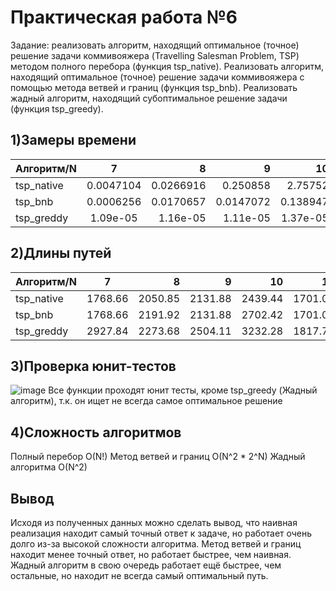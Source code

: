 # Практическая работа №6
Задание: реализовать алгоритм, находящий оптимальное (точное) решение задачи коммивояжера (Travelling Salesman Problem, TSP) методом полного перебора (функция tsp_native). Реализовать алгоритм, находящий оптимальное (точное) решение задачи коммивояжера с помощью метода ветвей и границ (функция tsp_bnb). Реализовать жадный алгоритм, находящий субоптимальное решение задачи (функция tsp_greedy).

## 1)Замеры времени
| Алгоритм/N | 7 | 8 |9|10|11|
|----------------|:---------:|----------------:|----------------:|----------------:|----------------:|
| tsp_native | 0.0047104 | 0.0266916 | 0.250858|2.75752|32.0531|
| tsp_bnb | 0.0006256 | 0.0170657 | 0.0147072|0.138947|0.0968115|
| tsp_greddy | 1.09e-05 | 1.16e-05 | 1.11e-05|1.37e-05|2.32e-05|

## 2)Длины путей
| Алгоритм/N | 7 | 8 |9|10|11|
|----------------|:---------:|----------------:|----------------:|----------------:|----------------:|
| tsp_native | 1768.66 | 2050.85 | 2131.88|2439.44|1701.07|
| tsp_bnb | 1768.66 | 2191.92 | 2131.88|2702.42|1701.07|
| tsp_greddy | 2927.84 | 2273.68 | 2504.11|3232.28|1817.78|

## 3)Проверка юнит-тестов
![image](https://user-images.githubusercontent.com/119160923/207794531-4e289946-92c6-4472-8035-5edef919787a.png)
Все функции проходят юнит тесты, кроме tsp_greedy (Жадный алгоритм), т.к. он ищет не всегда самое оптимальное решение

## 4)Сложность алгоритмов
Полный перебор O(N!)
Метод ветвей и границ O(N^2 * 2^N)
Жадный алгоритма O(N^2)

## Вывод
Исходя из полученных данных можно сделать вывод, что наивная реализация находит самый точный ответ к задаче, но работает очень долго из-за высокой сложности алгоритма.
Метод ветвей и границ находит менее точный ответ, но работает быстрее, чем наивная. Жадный алгоритм в свою очередь работает ещё быстрее, чем остальные, но находит не всегда самый оптимальный путь.
